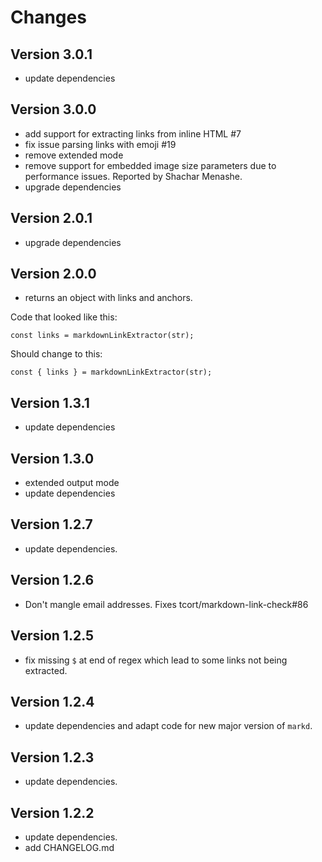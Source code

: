 # Changes

## Version 3.0.1

* update dependencies

## Version 3.0.0

* add support for extracting links from inline HTML #7
* fix issue parsing links with emoji #19
* remove extended mode
* remove support for embedded image size parameters due to performance issues. Reported by Shachar Menashe.
* upgrade dependencies

## Version 2.0.1

* upgrade dependencies

## Version 2.0.0

* returns an object with links and anchors.

Code that looked like this:

```
const links = markdownLinkExtractor(str);
```

Should change to this:

```
const { links } = markdownLinkExtractor(str);
```

## Version 1.3.1

* update dependencies

## Version 1.3.0

* extended output mode
* update dependencies

## Version 1.2.7

* update dependencies.

## Version 1.2.6

* Don't mangle email addresses. Fixes tcort/markdown-link-check#86

## Version 1.2.5

* fix missing `$` at end of regex which lead to some links not being extracted.

## Version 1.2.4

* update dependencies and adapt code for new major version of `markd`.

## Version 1.2.3

* update dependencies.

## Version 1.2.2

* update dependencies.
* add CHANGELOG.md

